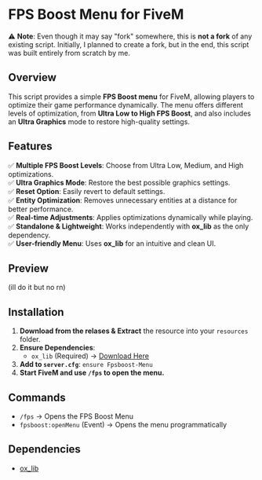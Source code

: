 # FPS Boost Menu for FiveM

⚠ **Note**: Even though it may say "fork" somewhere, this is **not a fork** of any existing script. Initially, I planned to create a fork, but in the end, this script was built entirely from scratch by me.

## Overview
This script provides a simple **FPS Boost menu** for FiveM, allowing players to optimize their game performance dynamically. The menu offers different levels of optimization, from **Ultra Low to High FPS Boost**, and also includes an **Ultra Graphics** mode to restore high-quality settings.

## Features
✅ **Multiple FPS Boost Levels**: Choose from Ultra Low, Medium, and High optimizations.  
✅ **Ultra Graphics Mode**: Restore the best possible graphics settings.  
✅ **Reset Option**: Easily revert to default settings.  
✅ **Entity Optimization**: Removes unnecessary entities at a distance for better performance.  
✅ **Real-time Adjustments**: Applies optimizations dynamically while playing.  
✅ **Standalone & Lightweight**: Works independently with **ox_lib** as the only dependency.  
✅ **User-friendly Menu**: Uses **ox_lib** for an intuitive and clean UI.

## Preview
(ill do it but no rn)

## Installation
1. **Download from the relases & Extract** the resource into your `resources` folder.
2. **Ensure Dependencies**:
   - `ox_lib` (Required) → [Download Here](https://github.com/overextended/ox_lib)
3. **Add to `server.cfg`**:
`ensure Fpsboost-Menu`
4. **Start FiveM and use `/fps` to open the menu.**

## Commands
- `/fps` → Opens the FPS Boost Menu
- `fpsboost:openMenu` (Event) → Opens the menu programmatically

## Dependencies
- [ox_lib](https://github.com/overextended/ox_lib)

